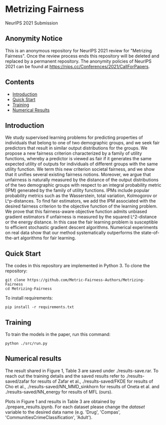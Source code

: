 # Metrizing Fairness

NeurIPS 2021 Submission

## Anonymity Notice
This is an anonymous repository for NeurIPS 2021 review for "Metrizing Fairness".
Once the review process ends this repository will be deleted and replaced by a permanent repository. 
The anonymity policies of NeurIPS 2021 can be found at https://nips.cc/Conferences/2021/CallForPapers.

## Contents
- [Introduction](#introduction)
- [Quick Start](#quick-start)
- [Training](#training)
- [Numerical Results](#numerical-results)


## Introduction
We study supervised learning problems for predicting properties of individuals that belong to one of two demographic groups, and we seek fair predictors that result in similar output distributions for the groups. We propose a new fairness criterion characterized by a family of utility functions, whereby a predictor is viewed as fair if it generates the same expected utility of outputs for individuals of different groups with the same utility function. We term this new criterion societal fairness, and we show that it unifies several existing fairness notions. Moreover, we argue that unfairness is naturally measured by the distance of the output distributions of the two demographic groups with respect to an integral probability metric (IPM) generated by the family of utility functions. IPMs include popular probability metrics such as the Wasserstein, total variation, Kolmogorov or L^p-distances. To find fair estimators, we add the IPM associated with the desired fairness criterion to the objective function of the learning problem. We prove that this fairness-aware objective function admits unbiased gradient estimators if unfairness is measured by the squared L^2-distance or the energy distance. In this case the fair learning problem is susceptible to efficient stochastic gradient descent algorithms. Numerical experiments on real data show that our method systematically outperforms the state-of-the-art algorithms for fair learning.


## Quick Start
The codes in this repository are implemented in Python 3.
To clone the repository:
```
git clone https://github.com/Metric-Fairness-Authors/Metrizing-Fairness
cd Metrizing-Fairness
```

To install requirements:
```
pip install -r requirements.txt
```
## Training
To train the models in the paper, run this command:
```
python ./src/run.py
```

## Numerical results
The result shared in Figure 1, Table 3 are saved under ./results-save.rar. To reach out the training details and the saved results refer to ./results-saved/zafar for results of Zafar et al., ./results-saved/FKDE for results of Cho et al., ./results-saved/NN_MMD_sinkhorn for results of Oneta et al. and ./results-saved/NN_energy for results of MFL (ours).

Plots in Figure 1 and results in Table 3 are obtained by ./prepare_results.ipynb. For each dataset please change the _dataset_ variable to the desired data name (e.g. 'Drug', 'Compas', 'CommunitiesCrimeClassification', 'Adult').






